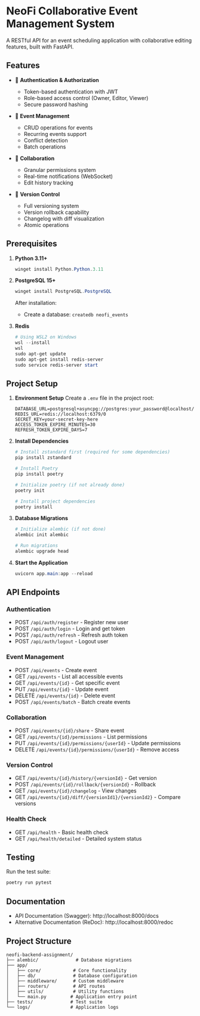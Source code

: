 # NeoFi Collaborative Event Management System

A RESTful API for an event scheduling application with collaborative editing features, built with FastAPI.

## Features

- 🔐 **Authentication & Authorization**
  - Token-based authentication with JWT
  - Role-based access control (Owner, Editor, Viewer)
  - Secure password hashing

- 📅 **Event Management**
  - CRUD operations for events
  - Recurring events support
  - Conflict detection
  - Batch operations

- 👥 **Collaboration**
  - Granular permissions system
  - Real-time notifications (WebSocket)
  - Edit history tracking

- 📝 **Version Control**
  - Full versioning system
  - Version rollback capability
  - Changelog with diff visualization
  - Atomic operations

## Prerequisites

1. **Python 3.11+**
   ```powershell
   winget install Python.Python.3.11
   ```

2. **PostgreSQL 15+**
   ```powershell
   winget install PostgreSQL.PostgreSQL
   ```
   After installation:
   - Create a database: `createdb neofi_events`

3. **Redis**
   ```powershell
   # Using WSL2 on Windows
   wsl --install
   wsl
   sudo apt-get update
   sudo apt-get install redis-server
   sudo service redis-server start
   ```

## Project Setup

1. **Environment Setup**
   Create a `.env` file in the project root:
   ```env
   DATABASE_URL=postgresql+asyncpg://postgres:your_password@localhost/neofi_events
   REDIS_URL=redis://localhost:6379/0
   SECRET_KEY=your-secret-key-here
   ACCESS_TOKEN_EXPIRE_MINUTES=30
   REFRESH_TOKEN_EXPIRE_DAYS=7
   ```

2. **Install Dependencies**
   ```powershell
   # Install zstandard first (required for some dependencies)
   pip install zstandard

   # Install Poetry
   pip install poetry

   # Initialize poetry (if not already done)
   poetry init

   # Install project dependencies
   poetry install
   ```

3. **Database Migrations**
   ```powershell
   # Initialize alembic (if not done)
   alembic init alembic

   # Run migrations
   alembic upgrade head
   ```

4. **Start the Application**
   ```powershell
   uvicorn app.main:app --reload
   ```

## API Endpoints

### Authentication
- POST `/api/auth/register` - Register new user
- POST `/api/auth/login` - Login and get token
- POST `/api/auth/refresh` - Refresh auth token
- POST `/api/auth/logout` - Logout user

### Event Management
- POST `/api/events` - Create event
- GET `/api/events` - List all accessible events
- GET `/api/events/{id}` - Get specific event
- PUT `/api/events/{id}` - Update event
- DELETE `/api/events/{id}` - Delete event
- POST `/api/events/batch` - Batch create events

### Collaboration
- POST `/api/events/{id}/share` - Share event
- GET `/api/events/{id}/permissions` - List permissions
- PUT `/api/events/{id}/permissions/{userId}` - Update permissions
- DELETE `/api/events/{id}/permissions/{userId}` - Remove access

### Version Control
- GET `/api/events/{id}/history/{versionId}` - Get version
- POST `/api/events/{id}/rollback/{versionId}` - Rollback
- GET `/api/events/{id}/changelog` - View changes
- GET `/api/events/{id}/diff/{versionId1}/{versionId2}` - Compare versions

### Health Check
- GET `/api/health` - Basic health check
- GET `/api/health/detailed` - Detailed system status

## Testing

Run the test suite:
```powershell
poetry run pytest
```

## Documentation

- API Documentation (Swagger): http://localhost:8000/docs 
- Alternative Documentation (ReDoc): http://localhost:8000/redoc

## Project Structure

```
neofi-backend-assignment/
├── alembic/              # Database migrations
├── app/
│   ├── core/            # Core functionality
│   ├── db/              # Database configuration
│   ├── middleware/      # Custom middleware
│   ├── routers/         # API routes
│   ├── utils/           # Utility functions
│   └── main.py         # Application entry point
├── tests/              # Test suite
└── logs/               # Application logs
```